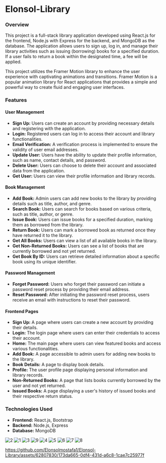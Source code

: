 # Elonsol-Library

### Overview
This project is a full-stack library application developed using React.js for the frontend, Node.js with Express for the backend, and MongoDB as the database. The application allows users to sign up, log in, and manage their library activities such as issuing (borrowing) books for a specified duration. If a user fails to return a book within the designated time, a fee will be applied.

This project utilizes the Framer Motion library to enhance the user experience with captivating animations and transitions. Framer Motion is a popular animation library for React applications that provides a simple and powerful way to create fluid and engaging user interfaces.

### Features
#### User Management
- **Sign Up:** Users can create an account by providing necessary details and registering with the application.
- **Login:** Registered users can log in to access their account and library functionalities.
- **Email Verification:** A verification process is implemented to ensure the validity of user email addresses.
- **Update User:** Users have the ability to update their profile information, such as name, contact details, and password.
- **Delete User:** Users can choose to delete their account and associated data from the application.
- **Get User:** Users can view their profile information and library records.

#### Book Management
- **Add Book:** Admin users can add new books to the library by providing details such as title, author, and genre.
- **Search Book:** Users can search for books based on various criteria, such as title, author, or genre.
- **Issue Book:** Users can issue books for a specified duration, marking them as borrowed from the library.
- **Return Book:** Users can mark a borrowed book as returned once they have returned it to the library.
- **Get All Books:** Users can view a list of all available books in the library.
- **Get Non-Returned Books:** Users can see a list of books that are currently borrowed and not yet returned.
- **Get Book By ID:** Users can retrieve detailed information about a specific book using its unique identifier.

#### Password Management
- **Forget Password:** Users who forget their password can initiate a password reset process by providing their email address.
- **Reset Password:** After initiating the password reset process, users receive an email with instructions to reset their password.

#### Frontend Pages
- **Sign Up:** A page where users can create a new account by providing their details.
- **Login:** The login page where users can enter their credentials to access their account.
- **Home:** The main page where users can view featured books and access various functionalities.
- **Add Book:** A page accessible to admin users for adding new books to the library.
- **Book Details:** A page to display book details.
- **Profile:** The user profile page displaying personal information and library records.
- **Non-Returned Books:** A page that lists books currently borrowed by the user and not yet returned.
- **Issued Books:** A page displaying a user's history of issued books and their respective return status.

### Technologies Used
- **Frontend:** React.js, Bootstrap
- **Backend:** Node.js, Express
- **Database:** MongoDB


![2](https://github.com/Elonsolmostafa1/Elonsol-Library/assets/62807830/659811b4-3d8d-400f-8f19-b4a89fc65240)
![1](https://github.com/Elonsolmostafa1/Elonsol-Library/assets/62807830/c293dd2a-f199-4a59-bcde-989b5c326bd7)
![3](https://github.com/Elonsolmostafa1/Elonsol-Library/assets/62807830/c7636856-3dfa-4da3-b43d-aba0506a890f)
![9](https://github.com/Elonsolmostafa1/Elonsol-Library/assets/62807830/02859ae2-1248-4ed9-a148-0229c8e6eb2d)
![4](https://github.com/Elonsolmostafa1/Elonsol-Library/assets/62807830/b0716446-86ec-408b-a02a-b0f668102382)
![5](https://github.com/Elonsolmostafa1/Elonsol-Library/assets/62807830/770fa321-6b01-4edc-8e42-e25dde74ffdc)
![6](https://github.com/Elonsolmostafa1/Elonsol-Library/assets/62807830/66cbb091-6f1e-4ce7-aaf9-187a97a67a42)
![7](https://github.com/Elonsolmostafa1/Elonsol-Library/assets/62807830/59487abf-ae3d-488b-afa9-dfcf2bf7e7ee)
![8](https://github.com/Elonsolmostafa1/Elonsol-Library/assets/62807830/ec88d50b-6ecb-482e-8b6d-d15cb260b351)




https://github.com/Elonsolmostafa1/Elonsol-Library/assets/62807830/173da665-0df4-431d-a6c8-1cae7c25977f

